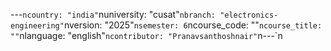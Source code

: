 ﻿---`ncountry: "india"`nuniversity: "cusat"`nbranch: "electronics-engineering"`nversion: "2025"`nsemester: 6`ncourse_code: ""`ncourse_title: ""`nlanguage: "english"`ncontributor: "Pranavsanthoshnair"`n---`n
